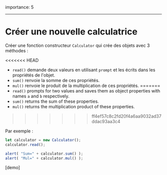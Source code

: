 importance: 5

---

# Créer une nouvelle calculatrice

Créer une fonction constructeur `Calculator` qui crée des objets avec 3 méthodes :

<<<<<<< HEAD
- `read()` demande deux valeurs en utilisant `prompt` et les écrits dans les propriétés de l'objet.
- `sum()` renvoie la somme de ces propriétés.
- `mul()` renvoie le produit de la multiplication de ces propriétés.
=======
- `read()` prompts for two values and saves them as object properties with names `a` and `b` respectively.
- `sum()` returns the sum of these properties.
- `mul()` returns the multiplication product of these properties.
>>>>>>> ff4ef57c8c2fd20f4a6aa9032ad37ddac93aa3c4

Par exemple :

```js
let calculator = new Calculator();
calculator.read();

alert( "Sum=" + calculator.sum() );
alert( "Mul=" + calculator.mul() );
```

[demo]
